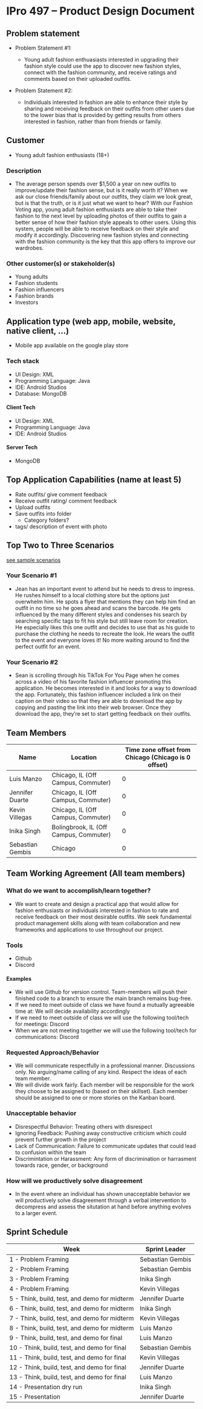 # IPro 497 – Product Design Document

## Problem statement

- Problem Statement #1: 

    - Young adult fashion enthuasiasts interested in upgrading their fashion style could use the app to discover new fashion styles, connect with the fashion community, and receive ratings and comments based on their uploaded outfits.

- Problem Statement #2:

    - Individuals interested in fashion are able to enhance their style by sharing and receiving feedback on their outfits from other users due to the lower bias that is provided by getting results from others interested in fashion, rather than from friends or family.

 
## Customer
- Young adult fashion enthusiasts (18+)

### Description

- The average person spends over $1,500 a year on new outfits to improve/update their fashion sense, but is it really worth it? When we ask our close friends/family about our outfits, they claim we look great, but is that the truth, or is it just what we want to hear? With our Fashion Voting app, young adult fashion enthusiasts are able to take their fashion to the next level by uploading photos of their outfits to gain a better sense of how their fashion style appeals to other users. Using this system, people will be able to receive feedback on their style and modify it accordingly. Discovering new fashion styles and connecting with the fashion community is the key that this app offers to improve our wardrobes.  

### Other customer(s) or stakeholder(s)
- Young adults
- Fashion students
- Fashion influencers
- Fashion brands
- Investors

 
## Application type (web app, mobile, website, native client, …)
- Mobile app available on the google play store

### Tech stack

- UI Design: XML 
- Programming Language: Java
- IDE: Android Studios
- Database: MongoDB


#### Client Tech 

- UI Design: XML 
- Programming Language: Java
- IDE: Android Studios

#### Server Tech

- MongoDB

## Top Application Capabilities (name at least 5)

- Rate outfits/ give comment feedback
- Receive outfit rating/ comment feedback
- Upload outfits
- Save outfits into folder
    - Category folders?
- tags/ description of event with photo


## Top Two to Three Scenarios
[see sample scenarios](https://github.com/mschray/IPro497Sample/blob/main/Examples/ScenarioExample.md)

### Your Scenario #1
- Jean has an important event to attend but he needs to dress to impress. He rushes himself to a local clothing store but the options just overwhelm him. He spots a flyer that mentions they can help him find an outfit in no time so he goes ahead and scans the barcode. He gets influenced by the many different styles and condenses his search by searching specific tags to fit his style but still leave room for creation. He especially likes this one outfit and decides to use that as his guide to purchase the clothing he needs to recreate the look. He wears the outfit to the event and everyone loves it! No more waiting around to find the perfect outfit for an event.

### Your Scenario #2
- Sean is scrolling through his TikTok For You Page when he comes across a video of his favorite fashion influencer promoting this application. He becomes interested in it and looks for a way to download the app. Fortunately, this fashion influencer included a link on their caption on their video so that they are able to download the app by copying and pasting the link into their web browser. Once they download the app, they’re set to start getting feedback on their outfits.



## Team Members

| Name             | Location | Time zone offset from Chicago (Chicago is 0 offset) |
|------------------|----------|-----------|
| Luis Manzo       | Chicago, IL (Off Campus, Commuter)      |0          |
| Jennifer Duarte  | Chicago, IL (Off Campus, Commuter)      |0          |
| Kevin Villegas   | Chicago, IL (Off Campus, Commuter)      |0          |
| Inika Singh      | Bolingbrook, IL (Off Campus, Commuter)  |0          |
| Sebastian Gembis | Chicago                                 |0          |


## Team Working Agreement (All team members)
### What do we want to accomplish/learn together?
- We want to create and design a practical app that would allow for fashion enthusiasts or individuals interested in fashion to rate and receive feedback on their most desirable outfits. We seek fundamental product management skills along with team collaboration and new frameworks and applications to use throughout our project. 
### Tools

- Github
- Discord

#### Examples 
- We will use Github for version control. Team-members will push their finished code to a branch to ensure the main branch remains bug-free.
- If we need to meet outside of class we have found a mutually agreeable time at: We will decide availability accordingly 
- If we need to meet outside of class we will use the following tool/tech for meetings: Discord
- When we are not meeting together we will use the following tool/tech for communications: Discord

### Requested Approach/Behavior 
- We will communicate respectfully in a professional manner. Discussions only. No arguing/name calling of any kind. Respect the ideas of each team member.
- We will divide work fairly. Each member will be responsible for the work they choose to be assigned to (based on their skillset). Each member should be assigned to one or more stories on the Kanban board.

### Unacceptable behavior

- Disrespectful Behavior: Treating others with disrespect
- Ignoring Feedback: Pushing away constructive criticism which could prevent further growth in the project
- Lack of Communication: Failure to communicate updates that could lead to confusion within the team 
- Discrimintation or Harassment: Any form of discrimination or harrasment towards race, gender, or background


### How will we productively solve disagreement

- In the event where an individual has shown unacceptable behavior we will productively solve disagreement through a verbal intervention to decompress and assess the situtation at hand before anything evolves to a larger event. 

## Sprint Schedule

| Week | Sprint Leader |
| --------  | ------------------- |
| 1 - Problem Framing                                 | Sebastian Gembis    |
| 2 - Problem Framing                                 | Sebastian Gembis    |
| 3 - Problem Framing                                 | Inika Singh         |
| 4 - Problem Framing                                 | Kevin Villegas      |
| 5 - Think, build, test, and demo for midterm        | Jennifer Duarte     |
| 6 - Think, build, test, and demo for midterm        | Inika Singh         |
| 7 - Think, build, test, and demo for midterm        | Kevin Villegas      |
| 8 - Think, build, test, and demo for midterm        | Luis Manzo          |
| 9 - Think, build, test, and demo for final          | Luis Manzo          |
| 10 - Think, build, test, and demo for final	      | Sebastian Gembis    |
| 11 - Think, build, test, and demo for final         | Kevin Villegas      |
| 12 - Think, build, test, and demo for final         | Jennifer Duarte     |
| 13 - Think, build, test, and demo for final         | Luis Manzo          |
| 14 - Presentation dry run                           | Inika Singh         |
| 15 - Presentation                                   | Jennifer Duarte     |


